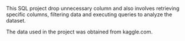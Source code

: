This SQL project drop unnecessary column and also involves retrieving specific columns, filtering data and executing queries to analyze the dataset.

The data used in the project was obtained from kaggle.com.

